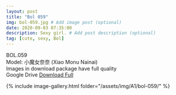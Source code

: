 ```yaml
---
layout: post
title: "Bol 059"
img: bol-059.jpg # Add image post (optional)
date: 2020-09-03 07:35:00
description: Sexy girl. # Add post description (optional)
tag: [cute, sexy, Bol]
---
```

BOL.059  
Model: 小魔女奈奈 (Xiao Monu Nainai)                                                   
Images in download package have full quality                    
Google Drive [Download Full](http://gestyy.com/eeodqx)

{% include image-gallery.html folder="/assets/img/A1/bol-059/" %}
